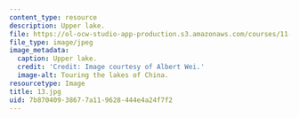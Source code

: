 ```yaml
---
content_type: resource
description: Upper lake.
file: https://ol-ocw-studio-app-production.s3.amazonaws.com/courses/11-307-beijing-urban-design-studio-summer-2006/7b87040938677a119628444e4a24f7f2_14.jpg
file_type: image/jpeg
image_metadata:
  caption: Upper lake.
  credit: 'Credit: Image courtesy of Albert Wei.'
  image-alt: Touring the lakes of China.
resourcetype: Image
title: 13.jpg
uid: 7b870409-3867-7a11-9628-444e4a24f7f2
---
```

